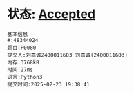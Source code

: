# 状态: [Accepted](http://dsbpython.openjudge.cn/dspythonbook/solution/48344024/)
```
基本信息
#:48344024
题目:P0080
提交人:刘嘉诚2400011603 刘嘉诚(2400011603)
内存:3768kB
时间:27ms
语言:Python3
提交时间:2025-02-23 19:38:41
```
